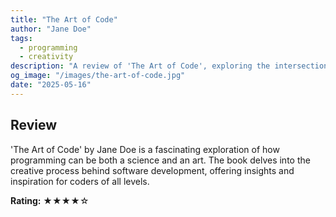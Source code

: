 ```yaml
---
title: "The Art of Code"
author: "Jane Doe"
tags:
  - programming
  - creativity
description: "A review of 'The Art of Code', exploring the intersection of software and creativity."
og_image: "/images/the-art-of-code.jpg"
date: "2025-05-16"
---
```


## Review

'The Art of Code' by Jane Doe is a fascinating exploration of how programming can be both a science and an art. The book delves into the creative process behind software development, offering insights and inspiration for coders of all levels.

**Rating:** ★★★★☆
